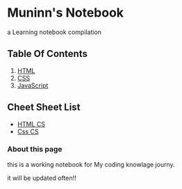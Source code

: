 # Muninn\'s Notebook
a Learning notebook compilation

## Table Of Contents

1. [HTML](html-notes.md)
1. [CSS](Css-notes.md)
1. [JavaScript](Javascript-note-home.md)

## Cheet Sheet List
- [HTML CS](html-cheetsheet.md)
- [Css CS](css-cheetsheet.md)


### About this page

this is a working notebook for My coding knowlage journy.

it will be updated often!!
